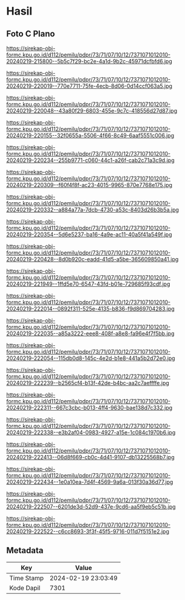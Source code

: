 # Hasil

## Foto C Plano

https://sirekap-obj-formc.kpu.go.id/d112/pemilu/pdpr/73/71/07/10/12/7371071012010-20240219-215800--5b5c7f29-bc2e-4a1d-9b2c-45971dcfbfd6.jpg

https://sirekap-obj-formc.kpu.go.id/d112/pemilu/pdpr/73/71/07/10/12/7371071012010-20240219-220019--770e7711-75fe-4ecb-8d06-0d14ccf063a5.jpg

https://sirekap-obj-formc.kpu.go.id/d112/pemilu/pdpr/73/71/07/10/12/7371071012010-20240219-220048--43a80f29-6803-455e-9c7c-418556d27d87.jpg

https://sirekap-obj-formc.kpu.go.id/d112/pemilu/pdpr/73/71/07/10/12/7371071012010-20240219-220155--32f0655a-5506-4f66-8c49-6aaf5551c006.jpg

https://sirekap-obj-formc.kpu.go.id/d112/pemilu/pdpr/73/71/07/10/12/7371071012010-20240219-220234--255b9771-c060-44c1-a26f-cab2c71a3c9d.jpg

https://sirekap-obj-formc.kpu.go.id/d112/pemilu/pdpr/73/71/07/10/12/7371071012010-20240219-220309--f60f4f8f-ac23-4015-9965-870e7768e175.jpg

https://sirekap-obj-formc.kpu.go.id/d112/pemilu/pdpr/73/71/07/10/12/7371071012010-20240219-220332--a884a77a-7dcb-4730-a53c-8403d26b3b5a.jpg

https://sirekap-obj-formc.kpu.go.id/d112/pemilu/pdpr/73/71/07/10/12/7371071012010-20240219-220354--5d6e5237-ba16-4a9e-ac11-40a5f41a549f.jpg

https://sirekap-obj-formc.kpu.go.id/d112/pemilu/pdpr/73/71/07/10/12/7371071012010-20240219-220428--8d0b920c-eadd-41d5-a5be-365609850a41.jpg

https://sirekap-obj-formc.kpu.go.id/d112/pemilu/pdpr/73/71/07/10/12/7371071012010-20240219-221949--1ffd5e70-6547-43fd-b01e-729685f93cdf.jpg

https://sirekap-obj-formc.kpu.go.id/d112/pemilu/pdpr/73/71/07/10/12/7371071012010-20240219-222014--0892f311-525e-4135-b836-f9d869704283.jpg

https://sirekap-obj-formc.kpu.go.id/d112/pemilu/pdpr/73/71/07/10/12/7371071012010-20240219-222035--a85a3222-eee8-408f-a8e8-fa96e4f7f5bb.jpg

https://sirekap-obj-formc.kpu.go.id/d112/pemilu/pdpr/73/71/07/10/12/7371071012010-20240219-222054--115db0d8-145c-4e2d-b1e8-441a5b2d72e0.jpg

https://sirekap-obj-formc.kpu.go.id/d112/pemilu/pdpr/73/71/07/10/12/7371071012010-20240219-222239--b2565cf4-b13f-42de-b4bc-aa2c7aeffffe.jpg

https://sirekap-obj-formc.kpu.go.id/d112/pemilu/pdpr/73/71/07/10/12/7371071012010-20240219-222311--667c3cbc-b013-4ff4-9630-bae138d7c332.jpg

https://sirekap-obj-formc.kpu.go.id/d112/pemilu/pdpr/73/71/07/10/12/7371071012010-20240219-222338--e3b2af04-0983-4927-a15e-1c084c1970b6.jpg

https://sirekap-obj-formc.kpu.go.id/d112/pemilu/pdpr/73/71/07/10/12/7371071012010-20240219-222413--06d8f669-cb0c-4d41-9107-db13225568b7.jpg

https://sirekap-obj-formc.kpu.go.id/d112/pemilu/pdpr/73/71/07/10/12/7371071012010-20240219-222434--1e0a10ea-7d4f-4569-9a6a-013f30a36d77.jpg

https://sirekap-obj-formc.kpu.go.id/d112/pemilu/pdpr/73/71/07/10/12/7371071012010-20240219-222507--6201de3d-52d9-437e-9cd6-aa5f9eb5c51b.jpg

https://sirekap-obj-formc.kpu.go.id/d112/pemilu/pdpr/73/71/07/10/12/7371071012010-20240219-222522--c6cc8693-3f3f-45f5-9716-011d7f5151e2.jpg


## Metadata

| Key        | Value               |
| ---------- | ------------------- |
| Time Stamp | 2024-02-19 23:03:49 |
| Kode Dapil | 7301                |



